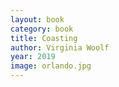 ```yaml
---
layout: book
category: book
title: Coasting
author: Virginia Woolf
year: 2019
image: orlando.jpg
---
```

